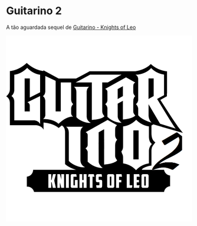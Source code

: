 # Guitarino 2
A tão aguardada sequel de [Guitarino - Knights of Leo](https://github.com/Knightleo602/Guitarino)

<img src="https://github.com/Kovalski-rgb/Guitarino2/blob/main/logo.png">
